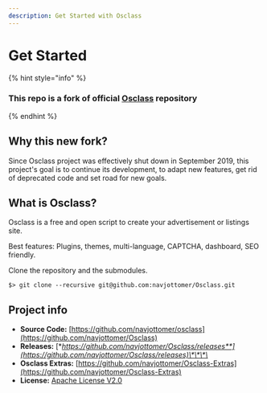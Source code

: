 ```yaml
---
description: Get Started with Osclass
---
```


# Get Started

{% hint style="info" %}
### This repo is a fork of official [Osclass](https://github.com/osclass/Osclass) repository
{% endhint %}

## Why this new fork?

Since Osclass project was effectively shut down in September 2019, this project's goal is to continue its development, to adapt new features, get rid of deprecated code and set road for new goals.

## What is Osclass?

Osclass is a free and open script to create your advertisement or listings site. 

Best features: Plugins, themes, multi-language, CAPTCHA, dashboard, SEO friendly.

Clone the repository and the submodules.

```text
$> git clone --recursive git@github.com:navjottomer/Osclass.git
```

## Project info

* **Source Code:** [https://github.com/navjottomer/osclass](https://github.com/navjottomer/Osclass)
* **Releases:** [**https://github.com/navjottomer/Osclass/releases**](https://github.com/navjottomer/Osclass/releases)\*\*\*\*
* **Osclass Extras:** [https://github.com/navjottomer/Osclass-Extras](https://github.com/navjottomer/Osclass-Extras)
* **License:** [Apache License V2.0](http://www.apache.org/licenses/LICENSE-2.0)

